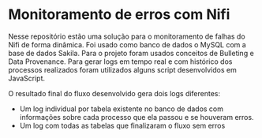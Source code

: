 # Monitoramento de erros com Nifi

Nesse repositório estão uma solução para o monitoramento de falhas do Nifi de forma dinâmica.
Foi usado como banco de dados o MySQL com a base de dados Sakila.
Para o projeto foram usados conceitos de Bulleting e Data Provenance.
Para gerar logs em tempo real e com histórico dos processos realizados foram utilizados alguns script desenvolvidos em JavaScript.

O resultado final do fluxo desenvolvido gera dois logs diferentes:
- Um log individual por tabela existente no banco de dados com informações sobre cada processo que ela passou e se houveram erros.
- Um log com todas as tabelas que finalizaram o fluxo sem erros

